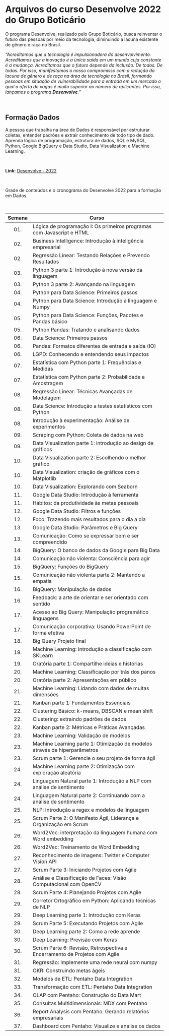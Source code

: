 # Arquivos do curso Desenvolve 2022 do Grupo Boticário

O programa Desenvolve, realizado pelo Grupo Boticário, busca reinventar o futuro das pessoas por meio da tecnologia, diminuindo a lacuna existente de gênero e raça no Brasil.

*“Acreditamos que a tecnologia é impulsionadora do desenvolvimento. Acreditamos que a inovação é a única saída em um mundo cuja constante é a mudança. Acreditamos que o futuro depende da inclusão. De todos. De todas. Por isso, manifestamos o nosso compromisso com a redução da lacuna de gênero e de raça na área de tecnologia no Brasil, formando pessoas em situação de vulnerabilidade para a entrada em um mercado o qual a oferta de vagas é muito superior ao número de aplicantes. Por isso, lançamos o programa **Desenvolve**.”*


<br>

## Formação Dados

A pessoa que trabalha na área de Dados é responsável por estruturar coletas, entender padrões e extrair conhecimento de todo tipo de dado. Aprenda lógica de programação, estrutura de dados, SQL e MySQL, Python, Google BigQuery e Data Studio, Data Visualization e Machine Learning.

<br>

**Link:** [Desenvolve - 2022](https://desenvolve.grupoboticario.com.br/)

<br>

Grade de conteúdos e o cronograma do Desenvolve 2022 para a formação em Dados.

<br>

| Semana  | Curso                                                                                           |	
|:-------:|-------------------------------------------------------------------------------------------------|
| 01.     | Lógica de programação I: Os primeiros programas com Javascript e HTML            		                    
| 02.	    | Business Intelligence: Introdução à inteligência empresarial
| 02.     | Regressão Linear: Testando Relações e Prevendo Resultados
| 03.     | Python 3 parte 1: Introdução à nova versão da linguagem
| 03.     | Python 3 parte 2: Avançando na linguagem         
| 04.     | Python para Data Science: Primeiros passos
| 04.     | Python para Data Science: Introdução à linguagem e Numpy
| 05.     | Python para Data Science: Funções, Pacotes e Pandas básico
| 05.     | Python Pandas: Tratando e analisando dados
| 06.     | Data Science: Primeiros passos  
| 06.     | Pandas: Formatos diferentes de entrada e saída (IO)
| 06.     | LGPD: Conhecendo e entendendo seus impactos
| 07.     | Estatística com Python parte 1: Frequências e Medidas
| 07.     | Estatística com Python parte 2: Probabilidade e Amostragem
| 08.     | Regressão Linear: Técnicas Avançadas de Modelagem
| 08.     | Data Science: Introdução a testes estatísticos com Python
| 08.     | Introdução à experimentação: Análise de experimentos
| 09.     | Scraping com Python: Coleta de dados na web
| 09.     | Data Visualization parte 1: introdução ao design de gráficos
| 10.     | Data Visualization parte 2: Escolhendo o melhor gráfico
| 10.     | Data Visualization: criação de gráficos com o Matplotlib
| 10.     | Data Visualization: Explorando com Seaborn  
| 11.     | Google Data Studio: Introdução à ferramenta
| 11.     | Hábitos: da produtividade às metas pessoais
| 12.     | Google Data Studio: Filtros e funções
| 12.     | Foco: Trazendo mais resultados para o dia a dia
| 13.     | Google Data Studio: Parâmetros e Big Query
| 13.     | Comunicação: Como se expressar bem e ser compreendido
| 14.     | BigQuery: O banco de dados da Google para Big Data
| 14.     | Comunicação não violenta: Consciência para agir
| 15.     | BigQuery: Funções do BigQuery
| 15.     | Comunicação não violenta parte 2: Mantendo a empatia
| 16.     | BigQuery: Manipulação de dados
| 16.     | Feedback: a arte de orientar e ser orientado com sentido
| 17.     | Acesso ao Big Query: Manipulação programático linguagens
| 17.     | Comunicação corporativa: Usando PowerPoint de forma efetiva
| 18.     | Big Query Projeto final
| 19.     | Machine Learning: Introdução a classificação com SKLearn
| 19.     | Oratória parte 1: Compartilhe ideias e histórias
| 20.     | Machine Learning: Classificação por trás dos panos
| 20.     | Oratória parte 2: Apresentações em público
| 21.     | Machine Learning: Lidando com dados de muitas dimensões
| 21.     | Kanban parte 1: Fundamentos Essenciais
| 22.     | Clustering Básico: k-means, DBSCAN e mean shift
| 22.     | Clustering: extraindo padrões de dados
| 22.     | Kanban parte 2: Métricas e Práticas Avançadas
| 23.     | Machine Learning: Validação de modelos
| 23.     | Machine Learning parte 1: Otimização de modelos através de hiperparâmetros
| 23.     | Scrum parte 1: Gerencie o seu projeto de forma ágil
| 24.     | Machine Learning parte 2: Otimização com exploração aleatória
| 24.     | Linguagem Natural parte 1: Introdução a NLP com análise de sentimento
| 24.     | Linguagem Natural parte 2: Continuando com a análise de sentimento
| 25.     | NLP: Introdução a regex e modelos de linguagem
| 25.     | Scrum Parte 2: O Manifesto Ágil, Liderança e Organização em Scrum
| 26.     | Word2Vec: interpretação da linguagem humana com Word embedding
| 26.     | Word2Vec: Treinamento de Word Embedding
| 27.     | Reconhecimento de imagens: Twitter e Computer Vision API
| 27.     | Scrum Parte 3: Iniciando Projetos com Agile
| 28.     | Análise e Classificação de Faces: Visão Computacional com OpenCV
| 28.     | Scrum Parte 4: Planejando Projetos com Agile
| 29.     | Corretor Ortográfico em Python: Aplicando técnicas de NLP
| 29.     | Deep Learning parte 1: Introdução com Keras
| 29.     | Scrum Parte 5: Executando Projetos com Agile
| 30.     | Deep Learning parte 2: Como a rede aprende
| 30.     | Deep Learning: Previsão com Keras
| 30.     | Scrum Parte 6: Revisão, Retrospectiva e Encerramento de Projetos com Agile
| 31.     | Regressão: Implemente uma rede neural com numpy
| 31.     | OKR: Construindo metas ágeis
| 32.     | Modelos de ETL: Pentaho Data Integration
| 33.     | Transformação com ETL: Pentaho Data Integration
| 34.     | OLAP com Pentaho: Construção do Data Mart
| 35.     | Consultas Multidimensionais: MDX com Pentaho
| 36.     | Report Analysis com Pentaho: Gerando relatórios empresariais
| 37.     | Dashboard com Pentaho: Visualize e analise os dados

